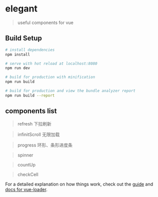 # elegant

> useful components for vue

## Build Setup

``` bash
# install dependencies
npm install

# serve with hot reload at localhost:8080
npm run dev

# build for production with minification
npm run build

# build for production and view the bundle analyzer report
npm run build --report
```
## components list

> refresh 下拉刷新

> infinitScroll 无限加载

> progress 环形、条形进度条

> spinner

> countUp

> checkCell


For a detailed explanation on how things work, check out the [guide](http://vuejs-templates.github.io/webpack/) and [docs for vue-loader](http://vuejs.github.io/vue-loader).
